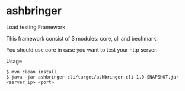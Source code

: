 # ashbringer
Load testing Framework

This framework consist of 3 modules: core, cli and bechmark.

You should use core in case you want to test your http server.

Usage
```
$ mvn clean install
$ java -jar ashbringer-cli/target/ashbringer-cli-1.0-SNAPSHOT.jar <server_ip> <port>
```
